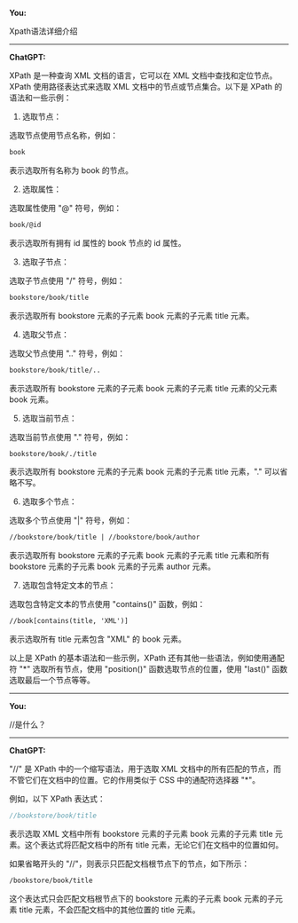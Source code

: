 **You:**

Xpath语法详细介绍

* * *

**ChatGPT:**

XPath 是一种查询 XML 文档的语言，它可以在 XML 文档中查找和定位节点。XPath 使用路径表达式来选取 XML 文档中的节点或节点集合。以下是 XPath 的语法和一些示例：

1.  选取节点：

选取节点使用节点名称，例如：

```xml
book
```

表示选取所有名称为 book 的节点。

2.  选取属性：

选取属性使用 "@" 符号，例如：

```xml
book/@id
```

表示选取所有拥有 id 属性的 book 节点的 id 属性。

3.  选取子节点：

选取子节点使用 "/" 符号，例如：

```xml
bookstore/book/title
```

表示选取所有 bookstore 元素的子元素 book 元素的子元素 title 元素。

4.  选取父节点：

选取父节点使用 ".." 符号，例如：

```xml
bookstore/book/title/..
```

表示选取所有 bookstore 元素的子元素 book 元素的子元素 title 元素的父元素 book 元素。

5.  选取当前节点：

选取当前节点使用 "." 符号，例如：

```xml
bookstore/book/./title
```

表示选取所有 bookstore 元素的子元素 book 元素的子元素 title 元素，"." 可以省略不写。

6.  选取多个节点：

选取多个节点使用 "|" 符号，例如：

```xml
//bookstore/book/title | //bookstore/book/author
```

表示选取所有 bookstore 元素的子元素 book 元素的子元素 title 元素和所有 bookstore 元素的子元素 book 元素的子元素 author 元素。

7.  选取包含特定文本的节点：

选取包含特定文本的节点使用 "contains()" 函数，例如：

```xml
//book[contains(title, 'XML')]
```

表示选取所有 title 元素包含 "XML" 的 book 元素。

以上是 XPath 的基本语法和一些示例，XPath 还有其他一些语法，例如使用通配符 "\*" 选取所有节点，使用 "position()" 函数选取节点的位置，使用 "last()" 函数选取最后一个节点等等。

* * *

**You:**

//是什么？

* * *

**ChatGPT:**

"//" 是 XPath 中的一个缩写语法，用于选取 XML 文档中的所有匹配的节点，而不管它们在文档中的位置。它的作用类似于 CSS 中的通配符选择器 "\*"。

例如，以下 XPath 表达式：

```javascript
//bookstore/book/title
```

表示选取 XML 文档中所有 bookstore 元素的子元素 book 元素的子元素 title 元素。这个表达式将匹配文档中的所有 title 元素，无论它们在文档中的位置如何。

如果省略开头的 "//"，则表示只匹配文档根节点下的节点，如下所示：

```bash
/bookstore/book/title
```

这个表达式只会匹配文档根节点下的 bookstore 元素的子元素 book 元素的子元素 title 元素，不会匹配文档中的其他位置的 title 元素。